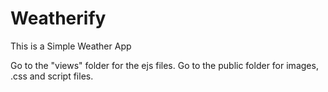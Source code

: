 # Weatherify
This is a Simple Weather App

Go to the "views" folder for the ejs files.
Go to the public folder for images, .css and script files.
